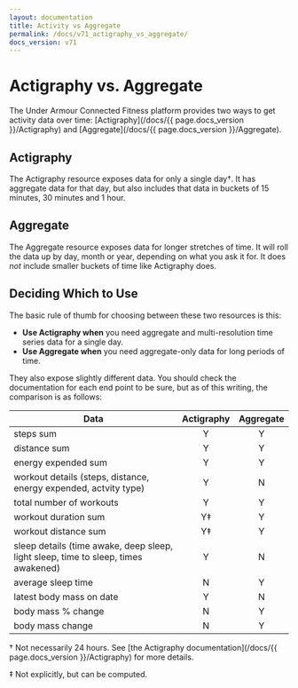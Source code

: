 ```yaml
---
layout: documentation
title: Activity vs Aggregate
permalink: /docs/v71_actigraphy_vs_aggregate/
docs_version: v71
---
```


# Actigraphy vs. Aggregate

The Under Armour Connected Fitness platform provides two ways to get activity
data over time: [Actigraphy](/docs/{{ page.docs_version }}/Actigraphy) and
[Aggregate](/docs/{{ page.docs_version }}/Aggregate).


## Actigraphy

The Actigraphy resource exposes data for only a single day†. It has aggregate
data for that day, but also includes that data in buckets of 15 minutes, 30
minutes and 1 hour.


## Aggregate

The Aggregate resource exposes data for longer stretches of time. It will roll
the data up by day, month or year, depending on what you ask it for. It does
*not* include smaller buckets of time like Actigraphy does.


## Deciding Which to Use

The basic rule of thumb for choosing between these two resources is this:
* **Use Actigraphy when** you need aggregate and multi-resolution time series data
for a single day.
* **Use Aggregate when** you need aggregate-only data for long periods of time.

They also expose slightly different data. You should check the documentation for
each end point to be sure, but as of this writing, the comparison is as follows:

| Data                                                                               | Actigraphy | Aggregate |
| ---                                                                                | :-:        | :-:       |
| steps sum                                                                          | Y          | Y         |
| distance sum                                                                       | Y          | Y         |
| energy expended sum                                                                | Y          | Y         |
| workout details (steps, distance, energy expended, actvity type)                   | Y          | N         |
| total number of  workouts                                                          | Y          | Y         |
| workout duration sum                                                               | Y‡         | Y         |
| workout distance sum                                                               | Y‡         | Y         |
| sleep details (time awake, deep sleep, light sleep, time to sleep, times awakened) | Y          | N         |
| average sleep time                                                                 | N          | Y         |
| latest body mass on date                                                           | Y          | N         |
| body mass % change                                                                 | N          | Y         |
| body mass change                                                                   | N          | Y         |


† Not necessarily 24 hours. See
[the Actigraphy documentation](/docs/{{ page.docs_version }}/Actigraphy) for more details.

‡ Not explicitly, but can be computed.
